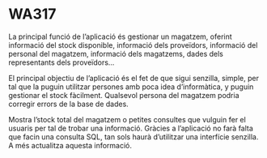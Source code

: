 # WA317

La principal funció de l’aplicació és gestionar un magatzem, oferint informació del stock disponible, informació dels proveïdors, informació del personal del magatzem, informació dels magatzems, dades dels representants dels proveïdors...

El principal objectiu de l’aplicació és el fet de que sigui senzilla, simple, per tal que la puguin utilitzar persones amb poca idea d’informàtica, y puguin gestionar el stock fàcilment. Qualsevol persona del magatzem podria corregir errors de la base de dades.

Mostra l’stock total del magatzem o petites consultes que vulguin fer el usuaris per tal de trobar una informació. Gràcies a l’aplicació no farà falta que facin una consulta SQL, tan sols haurà d’utilitzar una interfície senzilla. A més actualitza aquesta informació.
